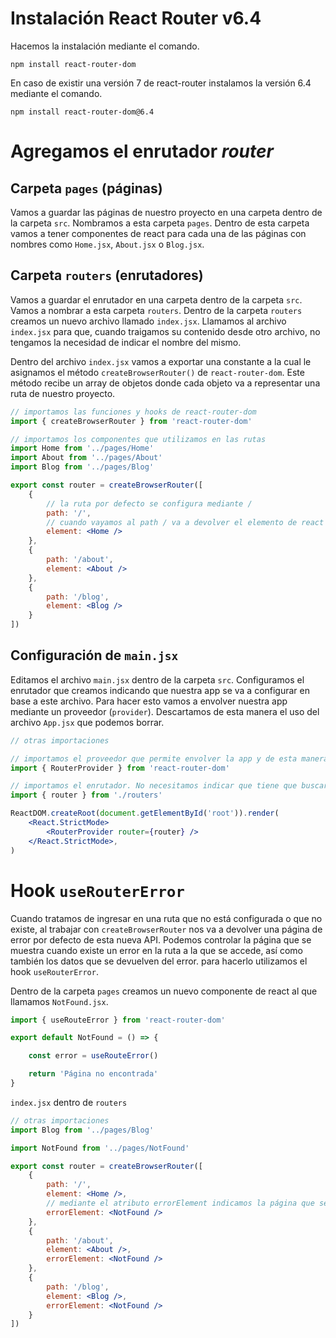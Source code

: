 # Instalación React Router v6.4

Hacemos la instalación mediante el comando.

```shellscript
npm install react-router-dom
```

En caso de existir una versión 7 de react-router instalamos la versión 6.4 mediante el comando.

```shellscript
npm install react-router-dom@6.4
```

# Agregamos el enrutador _router_

## Carpeta `pages` (páginas)

Vamos a guardar las páginas de nuestro proyecto en una carpeta dentro de la carpeta `src`. Nombramos a esta carpeta `pages`. Dentro de esta carpeta vamos a tener componentes de react para cada una de las páginas con nombres como `Home.jsx`, `About.jsx` o `Blog.jsx`. 

## Carpeta `routers` (enrutadores)

Vamos a guardar el enrutador en una carpeta dentro de la carpeta `src`. Vamos a nombrar a esta carpeta `routers`. Dentro de la carpeta `routers` creamos un nuevo archivo llamado `index.jsx`. Llamamos al archivo `index.jsx` para que, cuando traigamos su contenido desde otro archivo, no tengamos la necesidad de indicar el nombre del mismo.

Dentro del archivo `index.jsx` vamos a exportar una constante a la cual le asignamos el método `createBrowserRouter()` de `react-router-dom`. Este método recibe un array de objetos donde cada objeto va a representar una ruta de nuestro proyecto.

```javascriptreact
// importamos las funciones y hooks de react-router-dom
import { createBrowserRouter } from 'react-router-dom'

// importamos los componentes que utilizamos en las rutas
import Home from '../pages/Home'
import About from '../pages/About'
import Blog from '../pages/Blog'

export const router = createBrowserRouter([
    {
        // la ruta por defecto se configura mediante /
        path: '/',
        // cuando vayamos al path / va a devolver el elemento de react que configura la página Home
        element: <Home />
    },
    {
        path: '/about',
        element: <About />
    },
    {
        path: '/blog',
        element: <Blog />
    }
])
```

## Configuración de `main.jsx`

Editamos el archivo `main.jsx` dentro de la carpeta `src`. Configuramos el enrutador que creamos indicando que nuestra app se va a configurar en base a este archivo. Para hacer esto vamos a envolver nuestra app mediante un proveedor (`provider`). Descartamos de esta manera el uso del archivo `App.jsx` que podemos borrar.

```javascriptreact
// otras importaciones

// importamos el proveedor que permite envolver la app y de esta manera trabajar mediante el enrutador
import { RouterProvider } from 'react-router-dom'

// importamos el enrutador. No necesitamos indicar que tiene que buscar en index.jsx por llamarse index este archivo
import { router } from './routers'

ReactDOM.createRoot(document.getElementById('root')).render(
    <React.StrictMode>
        <RouterProvider router={router} />
    </React.StrictMode>,
)
```

# Hook `useRouterError`

Cuando tratamos de ingresar en una ruta que no está configurada o que no existe, al trabajar con `createBrowserRouter` nos va a devolver una página de error por defecto de esta nueva API. Podemos controlar la página que se muestra cuando existe un error en la ruta a la que se accede, así como también los datos que se devuelven del error. para hacerlo utilizamos el hook `useRouterError`.

Dentro de la carpeta `pages` creamos un nuevo componente de react al que llamamos `NotFound.jsx`.

```javascriptreact
import { useRouteError } from 'react-router-dom'

export default NotFound = () => {

    const error = useRouteError()

    return 'Página no encontrada'
}
```

`index.jsx` dentro de `routers`

```javascriptreact
// otras importaciones
import Blog from '../pages/Blog'

import NotFound from '../pages/NotFound'

export const router = createBrowserRouter([
    {
        path: '/',
        element: <Home />,
        // mediante el atributo errorElement indicamos la página que se va a mostrar en caso de error al ingresar en la ruta /
        errorElement: <NotFound />
    },
    {
        path: '/about',
        element: <About />,
        errorElement: <NotFound />
    },
    {
        path: '/blog',
        element: <Blog />,
        errorElement: <NotFound />
    }
])
```
